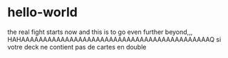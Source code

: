 # hello-world
the real fight starts now 
and this is to go even further beyond,,, HAHAAAAAAAAAAAAAAAAAAAAAAAAAAAAAAAAAAAAAAAAAAAQ
si votre deck ne contient pas de cartes en double